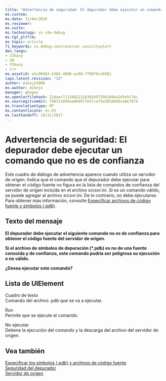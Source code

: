 ```yaml
---
title: "Advertencia de seguridad: El depurador debe ejecutar un comando que no se confía | Documentos de Microsoft"
ms.custom: 
ms.date: 11/04/2016
ms.reviewer: 
ms.suite: 
ms.technology: vs-ide-debug
ms.tgt_pltfrm: 
ms.topic: article
f1_keywords: vs.debug.sourceserver.securityalert
dev_langs:
- CSharp
- VB
- FSharp
- C++
ms.assetid: e5c004b3-b364-4098-ac98-770076ca9981
caps.latest.revision: "13"
author: mikejo5000
ms.author: mikejo
manager: ghogen
ms.openlocfilehash: 21daec7113462221b392b5f29b1604a24fe5c74c
ms.sourcegitcommit: f40311056ea0b4677efcca74a285dbb0ce0e7974
ms.translationtype: MT
ms.contentlocale: es-ES
ms.lasthandoff: 10/31/2017
---
```

# <a name="security-warning-debugger-must-execute-untrusted-command"></a>Advertencia de seguridad: El depurador debe ejecutar un comando que no es de confianza
Este cuadro de diálogo de advertencia aparece cuando utiliza un servidor de origen. Indica que el comando que el depurador debe ejecutar para obtener el código fuente no figura en la lista de comandos de confianza del servidor de origen incluida en el archivo srcsvr.ini. Si es un comando válido, se puede agregar al archivo srcsvr.ini. De lo contrario, no debe ejecutarse. Para obtener más información, consulte [Especificar archivos de código fuente y símbolos (.pdb)](../debugger/specify-symbol-dot-pdb-and-source-files-in-the-visual-studio-debugger.md).  
  
## <a name="message-text"></a>Texto del mensaje  
 **El depurador debe ejecutar el siguiente comando no es de confianza para obtener el código fuente del servidor de origen.**  
  
 **Si el archivo de símbolos de depuración (\*.pdb) es no de una fuente conocida y de confianza, este comando podría ser peligrosa su ejecución o no válido.**  
  
 **¿Desea ejecutar este comando?**  
  
## <a name="uielement-list"></a>Lista de UIElement  
 Cuadro de texto  
 Comando del archivo .pdb que se va a ejecutar.  
  
 Run  
 Permite que se ejecute el comando.  
  
 No ejecutar  
 Detiene la ejecución del comando y la descarga del archivo del servidor de origen.  
  
## <a name="see-also"></a>Vea también  
 [Especificar los símbolos (.pdb) y archivos de código fuente](../debugger/specify-symbol-dot-pdb-and-source-files-in-the-visual-studio-debugger.md)   
 [Seguridad del depurador](../debugger/debugger-security.md)   
 [Servidor de origen](http://msdn.microsoft.com/library/windows/desktop/ms680641\(v=vs.85\).aspx)